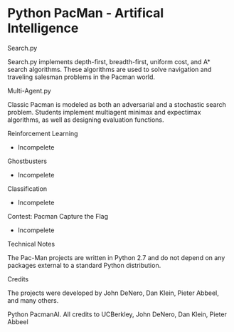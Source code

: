 # Python PacMan - Artifical Intelligence

Search.py

Search.py implements depth-first, breadth-first, uniform cost, and A* search algorithms. These algorithms are used to solve navigation and traveling salesman problems in the Pacman world.

Multi-Agent.py

Classic Pacman is modeled as both an adversarial and a stochastic search problem. Students implement multiagent minimax and expectimax algorithms, as well as designing evaluation functions.

Reinforcement Learning

- Incompelete

Ghostbusters

- Incompelete

Classification

- Incompelete

Contest: Pacman Capture the Flag

- Incompelete

Technical Notes

The Pac-Man projects are written in Python 2.7 and do not depend on any packages external to a standard Python distribution.

Credits

The projects were developed by John DeNero, Dan Klein, Pieter Abbeel, and many others. 

Python PacmanAI. All credits to UCBerkley, John DeNero, Dan Klein, Pieter Abbeel
